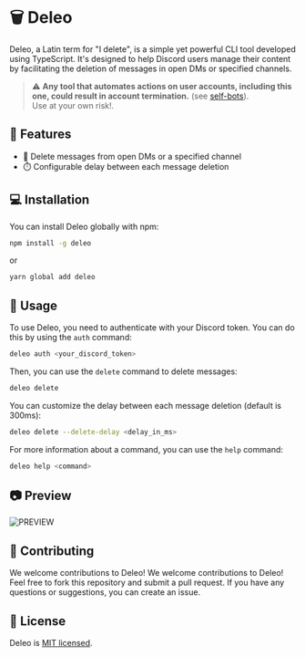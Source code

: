 # 🗑️ Deleo

Deleo, a Latin term for "I delete", is a simple yet powerful CLI tool developed using TypeScript. It's designed to help Discord users manage their content by facilitating the deletion of messages in open DMs or specified channels.

> ⚠️ **Any tool that automates actions on user accounts, including this one, could result in account termination.** (see [self-bots][self-bots]).  
> Use at your own risk!.

## 🌟 Features

-   📨 Delete messages from open DMs or a specified channel
-   ⏱️ Configurable delay between each message deletion

## 💻 Installation

You can install Deleo globally with npm:

```bash
npm install -g deleo
```

or

```bash
yarn global add deleo
```

## 🚀 Usage

To use Deleo, you need to authenticate with your Discord token. You can do this by using the `auth` command:

```bash
deleo auth <your_discord_token>
```

Then, you can use the `delete` command to delete messages:

```bash
deleo delete
```

You can customize the delay between each message deletion (default is 300ms):

```bash
deleo delete --delete-delay <delay_in_ms>
```

For more information about a command, you can use the `help` command:

```bash
deleo help <command>
```

## 📷 Preview

![PREVIEW](https://i.imgur.com/4YtNYQVh.png)

## 🤝 Contributing

We welcome contributions to Deleo! We welcome contributions to Deleo! Feel free to fork this repository and submit a pull request. If you have any questions or suggestions, you can create an issue.

## 📜 License

Deleo is [MIT licensed](LICENSE).

<!-- links -->

[self-bots]: https://support.discordapp.com/hc/en-us/articles/115002192352-Automated-user-accounts-self-bots-
